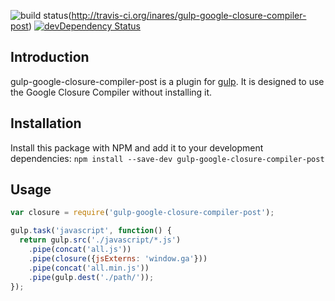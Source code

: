 ![build status](https://secure.travis-ci.org/inares/gulp-google-closure-compiler-post.svg?branch=master)(http://travis-ci.org/inares/gulp-google-closure-compiler-post)
[![devDependency Status](https://david-dm.org/inares/gulp-google-closure-compiler-post.svg)](https://david-dm.org/inares/gulp-google-closure-compiler-post#info=devDependencies)


## Introduction
gulp-google-closure-compiler-post is a plugin for [gulp](https://github.com/wearefractal/gulp).
It is designed to use the Google Closure Compiler without installing it.


## Installation
Install this package with NPM and add it to your development dependencies:
`npm install --save-dev gulp-google-closure-compiler-post`


## Usage


```js
var closure = require('gulp-google-closure-compiler-post');

gulp.task('javascript', function() {
  return gulp.src('./javascript/*.js')
    .pipe(concat('all.js'))
    .pipe(closure({jsExterns: 'window.ga'}))
    .pipe(concat('all.min.js'))
    .pipe(gulp.dest('./path/'));
});
```
